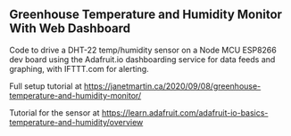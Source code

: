 <h2>Greenhouse Temperature and Humidity Monitor With Web Dashboard</h2>

Code to drive a DHT-22 temp/humidity sensor on a Node MCU ESP8266 dev board using the Adafruit.io dashboarding service for data feeds and graphing, with IFTTT.com for alerting.

Full setup tutorial at https://janetmartin.ca/2020/09/08/greenhouse-temperature-and-humidity-monitor/

Tutorial for the sensor at https://learn.adafruit.com/adafruit-io-basics-temperature-and-humidity/overview
